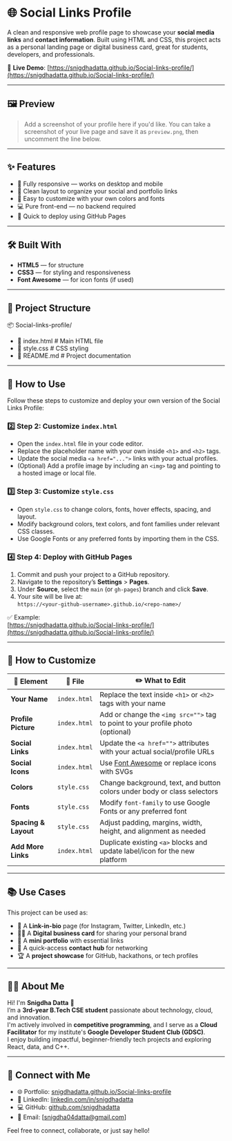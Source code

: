 # 🌐 Social Links Profile

A clean and responsive web profile page to showcase your **social media links** and **contact information**. Built using HTML and CSS, this project acts as a personal landing page or digital business card, great for students, developers, and professionals.

📍 **Live Demo**: [https://snigdhadatta.github.io/Social-links-profile/](https://snigdhadatta.github.io/Social-links-profile/)

---

## 🖼️ Preview

> Add a screenshot of your profile here if you'd like. You can take a screenshot of your live page and save it as `preview.png`, then uncomment the line below.

<!-- ![Preview Screenshot](preview.png) -->

---

## ✨ Features

- 📱 Fully responsive — works on desktop and mobile
- 🔗 Clean layout to organize your social and portfolio links
- 🎨 Easy to customize with your own colors and fonts
- 💻 Pure front-end — no backend required
- 🚀 Quick to deploy using GitHub Pages

---

## 🛠️ Built With

- **HTML5** — for structure
- **CSS3** — for styling and responsiveness
- **Font Awesome** — for icon fonts (if used)

---

## 📁 Project Structure

📦 Social-links-profile/
- 📄 index.html # Main HTML file
- 📄 style.css # CSS styling
- 📄 README.md # Project documentation


---

## 🚀 How to Use

Follow these steps to customize and deploy your own version of the Social Links Profile:

### 2️⃣ Step 2: Customize `index.html`

- Open the `index.html` file in your code editor.
- Replace the placeholder name with your own inside `<h1>` and `<h2>` tags.
- Update the social media `<a href="...">` links with your actual profiles.
- (Optional) Add a profile image by including an `<img>` tag and pointing to a hosted image or local file.

### 3️⃣ Step 3: Customize `style.css`

- Open `style.css` to change colors, fonts, hover effects, spacing, and layout.
- Modify background colors, text colors, and font families under relevant CSS classes.
- Use Google Fonts or any preferred fonts by importing them in the CSS.

### 4️⃣ Step 4: Deploy with GitHub Pages

1. Commit and push your project to a GitHub repository.
2. Navigate to the repository’s **Settings** > **Pages**.
3. Under **Source**, select the `main` (or `gh-pages`) branch and click **Save**.
4. Your site will be live at:  
   `https://<your-github-username>.github.io/<repo-name>/`

✅ Example:  
[https://snigdhadatta.github.io/Social-links-profile/](https://snigdhadatta.github.io/Social-links-profile/)


---

## 🔧 How to Customize

| 🔹 Element         | 📄 File         | ✏️ What to Edit                                                                 |
|-------------------|----------------|---------------------------------------------------------------------------------|
| **Your Name**     | `index.html`   | Replace the text inside `<h1>` or `<h2>` tags with your name                    |
| **Profile Picture**| `index.html`  | Add or change the `<img src="">` tag to point to your profile photo (optional) |
| **Social Links**  | `index.html`   | Update the `<a href="">` attributes with your actual social/profile URLs       |
| **Social Icons**  | `index.html`   | Use [Font Awesome](https://fontawesome.com/icons) or replace icons with SVGs   |
| **Colors**        | `style.css`    | Change background, text, and button colors under body or class selectors        |
| **Fonts**         | `style.css`    | Modify `font-family` to use Google Fonts or any preferred font                 |
| **Spacing & Layout**| `style.css`  | Adjust padding, margins, width, height, and alignment as needed                |
| **Add More Links**| `index.html`   | Duplicate existing `<a>` blocks and update label/icon for the new platform     |


---

## 📚 Use Cases

This project can be used as:

- 🔗 A **Link-in-bio** page (for Instagram, Twitter, LinkedIn, etc.)
- 🧑‍💼 A **Digital business card** for sharing your personal brand
- 💼 A **mini portfolio** with essential links
- 💬 A quick-access **contact hub** for networking
- 🏆 A **project showcase** for GitHub, hackathons, or tech profiles

---

## 🙋‍♀️ About Me

Hi! I'm **Snigdha Datta** 👋  
I’m a **3rd-year B.Tech CSE student** passionate about technology, cloud, and innovation.  
I'm actively involved in **competitive programming**, and I serve as a **Cloud Facilitator** for my institute's **Google Developer Student Club (GDSC)**.  
I enjoy building impactful, beginner-friendly tech projects and exploring React, data, and C++.

---

## 🤝 Connect with Me

- 🌐 Portfolio: [snigdhadatta.github.io/Social-links-profile](https://snigdhadatta.github.io/Social-links-profile/)
- 💼 LinkedIn: [linkedin.com/in/snigdhadatta](https://www.linkedin.com/in/snigdhadatta)
- 💻 GitHub: [github.com/snigdhadatta](https://github.com/snigdhadatta)
- 📧 Email: [snigdha04datta@gmail.com] <!-- Replace with your email if you'd like -->

Feel free to connect, collaborate, or just say hello!


